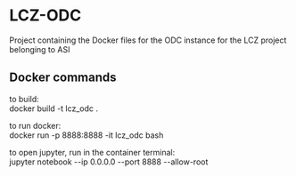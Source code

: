 # LCZ-ODC
Project containing the Docker files for the ODC instance for the LCZ project belonging to ASI

## Docker commands
to build: <br>
docker build -t lcz_odc .

to run docker: <br>
docker run -p 8888:8888 -it lcz_odc bash

to open jupyter, run in the container terminal: <br>
jupyter notebook --ip 0.0.0.0 --port 8888 --allow-root
